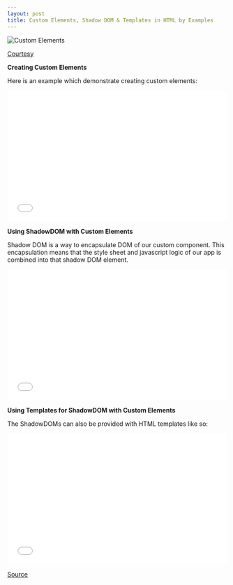 ```yaml
---
layout: post
title: Custom Elements, Shadow DOM & Templates in HTML by Examples
---
```


![Custom Elements](http://blog.teamtreehouse.com/wp-content/uploads/2014/04/Lego-Kenny-Louie-Flickr-2.jpg)

[Courtesy](http://blog.teamtreehouse.com/create-custom-html-elements-2)

**Creating Custom Elements**

Here is an example which demonstrate creating custom elements: 

<iframe width="100%" height="300" src="//jsfiddle.net/xameeramir/n8xs8dq0/embedded/js,css,result/" allowfullscreen="allowfullscreen" frameborder="0"></iframe>

**Using ShadowDOM with Custom Elements**

Shadow DOM is a way to encapsulate DOM of our custom component. This encapsulation means that the style sheet and javascript logic of our app is combined into that shadow DOM element.

<iframe width="100%" height="300" src="//jsfiddle.net/xameeramir/x5u3yd05/embedded/js,css,result/" allowfullscreen="allowfullscreen" frameborder="0"></iframe>

**Using Templates for ShadowDOM with Custom Elements**

The ShadowDOMs can also be provided with HTML templates like so: 

<iframe width="100%" height="300" src="//jsfiddle.net/xameeramir/0qe1jfyc/embedded/" allowfullscreen="allowfullscreen" frameborder="0"></iframe>

[Source](https://www.youtube.com/watch?v=aQxccPmNhHw)